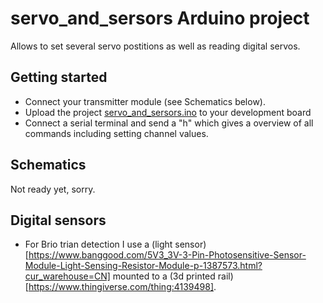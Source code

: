 # servo_and_sersors Arduino project

Allows to set several servo postitions as well as reading digital servos.

## Getting started

* Connect your transmitter module (see Schematics below).
* Upload the project [servo_and_sersors.ino](servo_and_sersors.ino) to your development board
* Connect a serial terminal and send a "h" which gives a overview of all commands including setting channel values.

## Schematics

Not ready yet, sorry.

## Digital sensors

* For Brio trian detection I use a (light sensor)[https://www.banggood.com/5V3_3V-3-Pin-Photosensitive-Sensor-Module-Light-Sensing-Resistor-Module-p-1387573.html?cur_warehouse=CN] mounted to a (3d printed rail)[https://www.thingiverse.com/thing:4139498].

